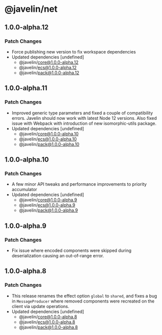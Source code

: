 # @javelin/net

## 1.0.0-alpha.12

### Patch Changes

- Force publishing new version to fix workspace dependencies
- Updated dependencies [undefined]
  - @javelin/core@1.0.0-alpha.12
  - @javelin/ecs@1.0.0-alpha.12
  - @javelin/pack@1.0.0-alpha.12

## 1.0.0-alpha.11

### Patch Changes

- Improved generic type parameters and fixed a couple of compatibility errors. Javelin should now work with latest Node 12 versions. Also fixed issue with Webpack with introduction of new isomorphic-utils package.
- Updated dependencies [undefined]
  - @javelin/core@1.0.0-alpha.10
  - @javelin/ecs@1.0.0-alpha.10
  - @javelin/pack@1.0.0-alpha.10

## 1.0.0-alpha.10

### Patch Changes

- A few minor API tweaks and performance improvements to priority accumulator
- Updated dependencies [undefined]
  - @javelin/core@1.0.0-alpha.9
  - @javelin/ecs@1.0.0-alpha.9
  - @javelin/pack@1.0.0-alpha.9

## 1.0.0-alpha.9

### Patch Changes

- Fix issue where encoded components were skipped during deserialization causing an out-of-range error.

## 1.0.0-alpha.8

### Patch Changes

- This release renames the effect option `global` to `shared`, and fixes a bug in `MessageProducer` where removed components were recreated on the client via update operations.
- Updated dependencies [undefined]
  - @javelin/core@1.0.0-alpha.8
  - @javelin/ecs@1.0.0-alpha.8
  - @javelin/pack@1.0.0-alpha.8
